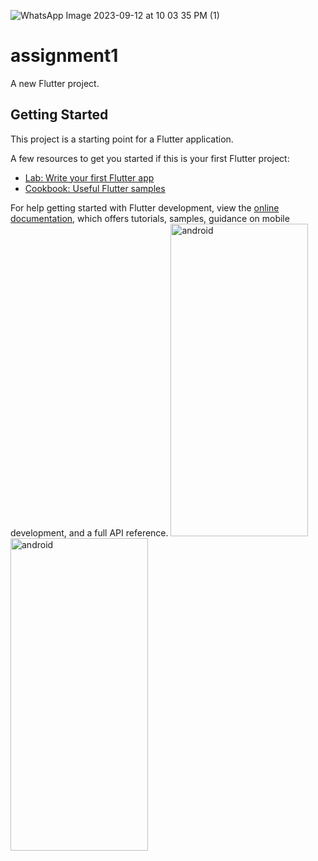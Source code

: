 ![WhatsApp Image 2023-09-12 at 10 03 35 PM (1)](https://github.com/kmansimtg/Trialshoppy/assets/106241329/dd5a249b-adbf-46a8-9a55-b39d276a2549)

# assignment1

A new Flutter project.

## Getting Started

This project is a starting point for a Flutter application.

A few resources to get you started if this is your first Flutter project:

- [Lab: Write your first Flutter app](https://docs.flutter.dev/get-started/codelab)
- [Cookbook: Useful Flutter samples](https://docs.flutter.dev/cookbook)

For help getting started with Flutter development, view the
[online documentation](https://docs.flutter.dev/), which offers tutorials,
samples, guidance on mobile development, and a full API reference.
<img src="https://github.com/kmansimtg/Trialshoppy/assets/106241329/96cd67f3-b313-415b-8c98-c4c231e293f5" alt="android" width="220" height="500"/> 
<img src="https://github.com/kmansimtg/Trialshoppy/assets/106241329/fdf8c1e9-b689-4f4b-afc0-d8e0243eed30" alt="android" width="220" height="500"/>

